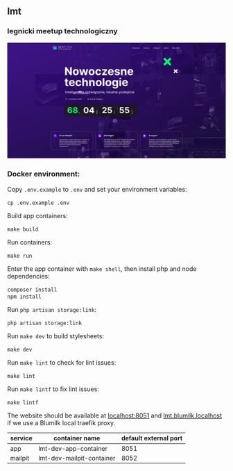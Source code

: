 ## lmt

### legnicki meetup technologiczny

![./screenshot.png](./screenshot.png)

### Docker environment:

Copy `.env.example` to `.env` and set your environment variables:

```
cp .env.example .env
```

Build app containers:

```
make build
```

Run containers:

```
make run
```

Enter the app container with `make shell`, then install php and node dependencies:

```
composer install
npm install
```

Run `php artisan storage:link`:

```
php artisan storage:link
```

Run `make dev` to build stylesheets:

```
make dev
```

Run `make lint` to check for lint issues:

```
make lint
```

Run `make lintf` to fix lint issues:

```
make lintf
```

The website should be available at [localhost:8051](localhost:8051) and [lmt.blumilk.localhost](lmt.blumilk.localhost)
if we use a Blumilk local traefik proxy.

| service | container name            | default external port |
|---------|---------------------------|-----------------------|
| app     | lmt-dev-app-container     | 8051                  |
| mailpit | lmt-dev-mailpit-container | 8052                  |
